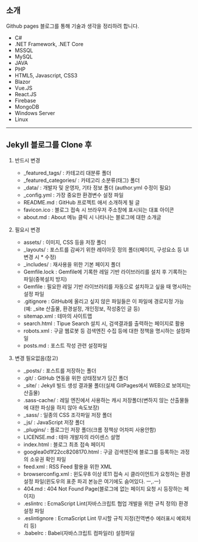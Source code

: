 
## 소개

Github pages 블로그를 통해 기술과 생각을 정리하려 합니다. 
* C#
* .NET Framework, .NET Core
* MSSQL
* MySQL
* JAVA
* PHP
* HTML5, Javascript, CSS3
* Blazor
* Vue.JS
* React.JS
* Firebase
* MongoDB
* Windows Server
* Linux

---

## Jekyll 블로그를 Clone 후
1. 반드시 변경
    * _featured_tags/ : 카테고리 대분류 폴더
    * _featured_categories/ : 카테고리 소분류(태그) 폴더
    * _data/ : 개발자 및 운영자, 기타 정보 폴더 (author.yml 수정이 필요)
    * _config.yml : 가장 중요한 환경변수 설정 파일
    * README.md : GitHub 프로젝트 애서 소개하게 될 글
    * favicon.ico : 블로그 접속 시 브라우저 주소창에 표시되는 대표 아이콘
    * about.md : About 메뉴 클릭 시 나타나는 블로그에 대한 소개글

2. 필요시 변경
    * assets/ : 이미지, CSS 등을 저장 폴더
    * _layouts/ : 포스트를 감싸기 위한 레이아웃 정의 폴더(페이지, 구성요소 등 UI변경 시 * 수정)
    * _includes/ : 재사용을 위한 기본 페이지 폴더
    * Gemfile.lock : Gemfile에 기록한 레일 기반 라이브러리를 설치 후 기록하는 파일(중복설치 방지)
    * Gemfile : 필요한 레일 기반 라이브러리를 자동으로 설치하고 싶을 때 명시하는 설정 파일
    * .gitignore : GitHub에 올리고 싶지 않은 파일들은 이 파일에 경로지정 가능(예: _site 산출물, 환경설정, 개인정보, 작성중인 글 등)
    * sitemap.xml : 테마의 사이트맵
    * search.html : Tipue Search 설치 시, 검색결과를 출력하는 페이지로 활용
    * robots.xml : 구글 웹로봇 등 검색엔진 수집 등에 대한 정책을 명시하는 설정파일
    * posts.md : 포스트 작성 관련 설정파일
3. 변경 필요없음(참고)
    * _posts/ : 포스트를 저장하는 폴더
    * .git/ : GitHub 연동을 위한 상태정보가 담긴 폴더
    * _site/ : Jekyll 빌드 생성 결과물 폴더(실제 GitPages에서 WEB으로 보여지는 산출물)
    * .sass-cache/ : 레일 엔진에서 사용하는 캐시 저장폴더(변하지 않는 산출물들에 대한 파싱을 하지 않아 속도보장)
    * _sass/ : 일종의 CSS 조각파일 저장 폴더
    * _js/ : JavaScript 저장 폴더
    * _plugins/ : 플로그인 저장 폴더(크롬 정책상 어차피 사용안함)
    * LICENSE.md : 테마 개발자의 라이센스 설명
    * index.html : 블로그 최초 접속 페이지
    * googlea0d1f22cc8208170.html : 구글 검색엔진에 블로그를 등록하는 과정의 소유권 확인 파일
    * feed.xml : RSS Feed 활용을 위한 XML
    * browserconfig.xml : 윈도우8 이상 IE11 접속 시 클라이언트가 요청하는 환경설정 파일(윈도우의 표준 파괴 본능은 여기에도 숨어있다. ㅡ,.ㅡ)
    * 404.md : 404 Not Found Page(블로그에 없는 페이지 요청 시 등장하는 페이지)
    * .eslintrc : EcmaScript Lint(자바스크립트 협업 개발을 위한 규칙 정의) 환경설정 파일
    * .eslintignore : EcmaScript Lint 무시할 규칙 지정(전역변수 에러표시 예외처리 등)
    * .babelrc : Babel(자바스크립트 컴파일러) 설정파일